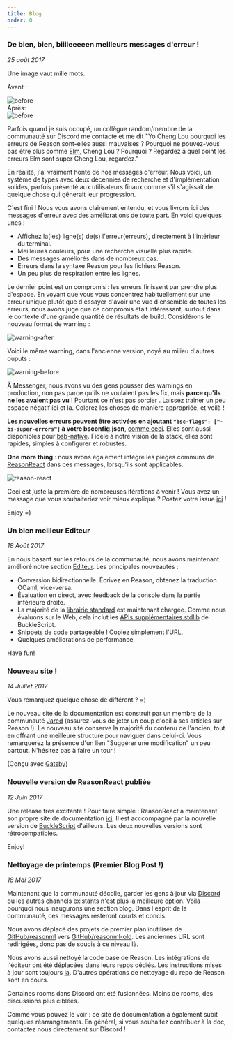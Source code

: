 ```yaml
---
title: Blog
order: 0
---
```


### De bien, bien, biiiieeeeen meilleurs messages d'erreur !

*25 août 2017*

Une image vaut mille mots.

Avant :
<div style="width:744px">
  <img alt="before" src="https://user-images.githubusercontent.com/1909539/29709302-ab0c6aee-8940-11e7-953f-60a867d242cb.png" />
</div>
Après:
<div style="width:742px">
  <img alt="before" src="https://user-images.githubusercontent.com/1909539/29709301-ab04eac6-8940-11e7-8d2b-c65f808b6be8.png" />
</div>

Parfois quand je suis occupé, un collègue random/membre de la communauté sur Discord me contacte et me dit "Yo Cheng Lou pourquoi les erreurs de Reason sont-elles aussi mauvaises ? Pourquoi ne pouvez-vous pas être plus comme [Elm](http://elm-lang.org), Cheng Lou ? Pourquoi ? Regardez à quel point les erreurs Elm sont super Cheng Lou, regardez."

En réalité, j'ai vraiment honte de nos messages d'erreur. Nous voici, un système de types avec deux décennies de recherche et d'implémentation solides, parfois présenté aux utilisateurs finaux comme s'il s'agissait de quelque chose qui gênerait leur progression.

C'est fini ! Nous vous avons clairement entendu, et vous livrons ici des messages d'erreur avec des améliorations de toute part. En voici quelques unes :

- Affichez la(les) ligne(s) de(s) l'erreur(erreurs), directement à l'intérieur du terminal.
- Meilleures couleurs, pour une recherche visuelle plus rapide.
- Des messages améliorés dans de nombreux cas.
- Erreurs dans la syntaxe Reason pour les fichiers Reason.
- Un peu plus de respiration entre les lignes.

Le dernier point est un compromis : les erreurs finissent par prendre plus d'espace. En voyant que vous vous concentrez habituellement sur une erreur unique plutôt que d'essayer d'avoir une vue d'ensemble de toutes les erreurs, nous avons jugé que ce compromis était intéressant, surtout dans le contexte d'une grande quantité de résultats de build. Considérons le nouveau format de warning :

<div style="width:745px">
  <img alt="warning-after" src="https://user-images.githubusercontent.com/1909539/29711739-431be094-894b-11e7-87a6-bc1d6aeea043.png" />
</div>

Voici le même warning, dans l'ancienne version, noyé au milieu d'autres ouputs :

<div style="width:745px">
  <img alt="warning-before" src="https://user-images.githubusercontent.com/1909539/29711789-810739f8-894b-11e7-8451-a919b3f119c6.png" />
</div>

À Messenger, nous avons vu des gens pousser des warnings en production, non pas parce qu'ils ne voulaient pas les fix, mais **parce qu'ils ne les avaient pas vu** ! Pourtant ce n'est pas sorcier . Laissez trainer un peu espace négatif ici et là. Colorez les choses de manière appropriée, et voilà !

**Les nouvelles erreurs peuvent être activées en ajoutant `"bsc-flags": ["-bs-super-errors"]` à votre bsconfig.json**, [comme ceci](https://github.com/reasonml-community/reason-react-example/blob/6dc15bf5fbeeb184c99acb063f7644a0d14b12f4/bsconfig.json#L3). Elles sont aussi disponibles pour [bsb-native](https://github.com/bsansouci/bsb-native). Fidèle à notre vision de la stack, elles sont rapides, simples à configurer et robustes.

**One more thing** : nous avons également intégré les pièges communs de [ReasonReact](//reasonml.github.io/reason-react/) dans ces messages, lorsqu'ils sont applicables.

<div style="width:747px">
  <img alt="reason-react" src="https://user-images.githubusercontent.com/1909539/29712284-f1013bb2-894d-11e7-9596-1cca54d5c331.png" />
</div>

Ceci est juste la première de nombreuses itérations à venir ! Vous avez un message que vous souhaiteriez voir mieux expliqué ? Postez votre issue [ici](https://github.com/reasonml-community/error-message-improvement/issues) !

Enjoy =)

### Un bien meilleur Editeur

*18 Août 2017*

En nous basant sur les retours de la communauté, nous avons maintenant amélioré notre section [Editeur](/try). Les principales nouveautés :

- Conversion bidirectionnelle. Écrivez en Reason, obtenez la traduction OCaml, vice-versa.
- Évaluation en direct, avec feedback de la console dans la partie inférieure droite.
- La majorité de la [librairie standard](/api/index.html) est maintenant chargée. Comme nous évaluons sur le Web, cela inclut les [APIs supplémentaires stdlib](https://bucklescript.github.io/bucklescript/api/) de BuckleScript.
- Snippets de code partageable ! Copiez simplement l'URL.
- Quelques améliorations de performance.

Have fun!


### Nouveau site !

*14 Juillet 2017*

Vous remarquez quelque chose de différent ? =)

Le nouveau site de la documentation est construit par un membre de la communauté [Jared](https://jaredforsyth.com) (assurez-vous de jeter un coup d'oeil à ses articles sur Reason !). Le nouveau site conserve la majorité du contenu de l'ancien, tout en offrant une meilleure structure pour naviguer dans celui-ci. Vous remarquerez la présence d'un lien "Suggérer une modification" un peu partout. N'hésitez pas à faire un tour !

(Conçu avec [Gatsby](https://www.gatsbyjs.org))

### Nouvelle version de ReasonReact publiée

*12 Juin 2017*

Une release très excitante ! Pour faire simple : ReasonReact a maintenant son propre site de documentation [ici](https://reasonml.github.io/reason-react/). Il est acccompagné par la nouvelle version de [BuckleScript](https://www.npmjs.com/package/bs-platform) d'ailleurs. Les deux nouvelles versions sont rétrocompatibles.

Enjoy!

### Nettoyage de printemps (Premier Blog Post !)

*18 Mai 2017*

Maintenant que la communauté décolle, garder les gens à jour via [Discord](https://discord.gg/reasonml) ou les autres channels existants n'est plus la meilleure option. Voilà pourquoi nous inaugurons une section blog. Dans l'esprit de la communauté, ces messages resteront courts et concis.

Nous avons déplacé des projets de premier plan inutilisés de [GitHub/reasonml](https://github.com/reasonml/) vers [GitHub/reasonml-old](https://github.com/reasonml-old). Les anciennes URL sont redirigées, donc pas de soucis à ce niveau là.

Nous avons aussi nettoyé la code base de Reason. Les intégrations de l'éditeur ont été déplacées dans leurs repos dédiés. Les instructions mises à jour sont toujours [là](/guide/editor-tools/editors-plugins). D'autres opérations de nettoyage du repo de Reason sont en cours.

Certaines rooms dans Discord ont été fusionnées. Moins de rooms, des discussions plus ciblées. 

Comme vous pouvez le voir : ce site de documentation a également subit quelques réarrangements. En général, si vous souhaitez contribuer à la doc, contactez nous directement sur Discord !
